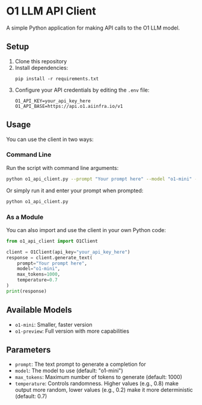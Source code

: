 # O1 LLM API Client

A simple Python application for making API calls to the O1 LLM model.

## Setup

1. Clone this repository
2. Install dependencies:
   ```
   pip install -r requirements.txt
   ```
3. Configure your API credentials by editing the `.env` file:
   ```
   O1_API_KEY=your_api_key_here
   O1_API_BASE=https://api.o1.aiinfra.io/v1
   ```

## Usage

You can use the client in two ways:

### Command Line

Run the script with command line arguments:

```bash
python o1_api_client.py --prompt "Your prompt here" --model "o1-mini" --max-tokens 1000 --temperature 0.7
```

Or simply run it and enter your prompt when prompted:

```bash
python o1_api_client.py
```

### As a Module

You can also import and use the client in your own Python code:

```python
from o1_api_client import O1Client

client = O1Client(api_key="your_api_key_here")
response = client.generate_text(
    prompt="Your prompt here",
    model="o1-mini",
    max_tokens=1000,
    temperature=0.7
)
print(response)
```

## Available Models

- `o1-mini`: Smaller, faster version
- `o1-preview`: Full version with more capabilities

## Parameters

- `prompt`: The text prompt to generate a completion for
- `model`: The model to use (default: "o1-mini")
- `max_tokens`: Maximum number of tokens to generate (default: 1000)
- `temperature`: Controls randomness. Higher values (e.g., 0.8) make output more random, lower values (e.g., 0.2) make it more deterministic (default: 0.7)

